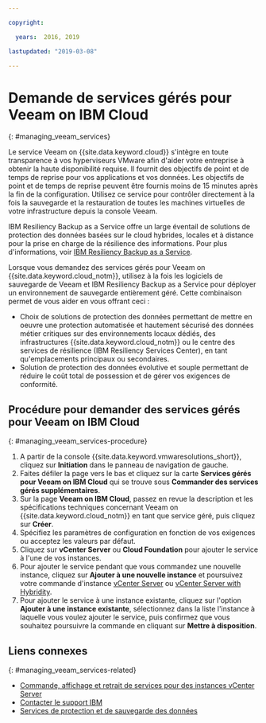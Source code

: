 ```yaml
---

copyright:

  years:  2016, 2019

lastupdated: "2019-03-08"

---
```


# Demande de services gérés pour Veeam on IBM Cloud
{: #managing_veeam_services}

Le service Veeam on {{site.data.keyword.cloud}} s'intègre en toute transparence à vos hyperviseurs VMware afin d'aider votre entreprise à obtenir la haute disponibilité requise. Il fournit des objectifs de point et de temps de reprise pour vos applications et vos données. Les objectifs de point et de temps de reprise peuvent être fournis moins de 15 minutes après la fin de la configuration. Utilisez ce service pour contrôler directement à la fois la sauvegarde et la restauration de toutes les machines virtuelles de votre infrastructure depuis la console Veeam.

IBM Resiliency Backup as a Service offre un large éventail de solutions de protection des données basées sur le cloud hybrides, locales et à distance pour la prise en charge de la résilience des informations. Pour plus d'informations, voir [IBM Resiliency Backup as a Service](https://www.ibm.com/us-en/marketplace/managed-backup-services).

Lorsque vous demandez des services gérés pour Veeam on {{site.data.keyword.cloud_notm}}, utilisez à la fois les logiciels de sauvegarde de Veeam et IBM Resiliency Backup as a Service pour déployer un environnement de sauvegarde entièrement géré. Cette combinaison permet de vous aider en vous offrant ceci :
* Choix de solutions de protection des données permettant de mettre en oeuvre une protection automatisée et hautement sécurisé des données métier critiques sur des environnements locaux dédiés, des infrastructures {{site.data.keyword.cloud_notm}} ou le centre des services de résilience (IBM Resiliency Services Center), en tant qu'emplacements principaux ou secondaires.
* Solution de protection des données évolutive et souple permettant de réduire le coût total de possession et de gérer vos exigences de conformité.

## Procédure pour demander des services gérés pour Veeam on IBM Cloud
{: #managing_veeam_services-procedure}

1. A partir de la console {{site.data.keyword.vmwaresolutions_short}}, cliquez sur **Initiation** dans le panneau de navigation de gauche.
2. Faites défiler la page vers le bas et cliquez sur la carte **Services gérés pour Veeam on IBM Cloud** qui se trouve sous **Commander des services gérés supplémentaires**.
3. Sur la page **Veeam on IBM Cloud**, passez en revue la description et les spécifications techniques concernant Veeam on {{site.data.keyword.cloud_notm}} en tant que service géré, puis cliquez sur **Créer**.
4. Spécifiez les paramètres de configuration en fonction de vos exigences ou acceptez les valeurs par défaut.
5. Cliquez sur **vCenter Server** ou **Cloud Foundation** pour ajouter le service à l'une de vos instances.
6. Pour ajouter le service pendant que vous commandez une nouvelle instance, cliquez sur **Ajouter à une nouvelle instance** et poursuivez votre commande d'instance [vCenter Server](/docs/services/vmwaresolutions/vcenter?topic=vmware-solutions-vc_orderinginstance) ou [vCenter Server with Hybridity](/docs/services/vmwaresolutions/vcenter?topic=vmware-solutions-vc_hybrid_orderinginstance). 
7. Pour ajouter le service à une instance existante, cliquez sur l'option **Ajouter à une instance existante**, sélectionnez dans la liste l'instance à laquelle vous voulez ajouter le service, puis confirmez que vous souhaitez poursuivre la commande en cliquant sur **Mettre à disposition**.

## Liens connexes
{: #managing_veeam_services-related}

* [Commande, affichage et retrait de services pour des instances vCenter Server](/docs/services/vmwaresolutions/vcenter?topic=vmware-solutions-vc_addingremovingservices)
* [Contacter le support IBM](/docs/services/vmwaresolutions/vmonic?topic=vmware-solutions-trbl_support)
* [Services de protection et de sauvegarde des données](https://www-935.ibm.com/services/business-continuity/backup-and-data-protection-services/)
